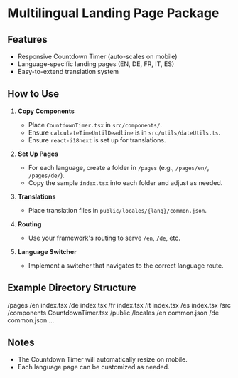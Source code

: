 # Multilingual Landing Page Package

## Features
- Responsive Countdown Timer (auto-scales on mobile)
- Language-specific landing pages (EN, DE, FR, IT, ES)
- Easy-to-extend translation system

## How to Use

1. **Copy Components**
   - Place `CountdownTimer.tsx` in `src/components/`.
   - Ensure `calculateTimeUntilDeadline` is in `src/utils/dateUtils.ts`.
   - Ensure `react-i18next` is set up for translations.

2. **Set Up Pages**
   - For each language, create a folder in `/pages` (e.g., `/pages/en/`, `/pages/de/`).
   - Copy the sample `index.tsx` into each folder and adjust as needed.

3. **Translations**
   - Place translation files in `public/locales/{lang}/common.json`.

4. **Routing**
   - Use your framework's routing to serve `/en`, `/de`, etc.

5. **Language Switcher**
   - Implement a switcher that navigates to the correct language route.

## Example Directory Structure

/pages
  /en
    index.tsx
  /de
    index.tsx
  /fr
    index.tsx
  /it
    index.tsx
  /es
    index.tsx
/src
  /components
    CountdownTimer.tsx
/public
  /locales
    /en
      common.json
    /de
      common.json
    ...

## Notes
- The Countdown Timer will automatically resize on mobile.
- Each language page can be customized as needed.
